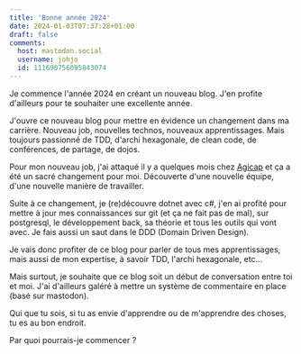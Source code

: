 ```yaml
---
title: 'Bonne année 2024'
date: 2024-01-03T07:37:28+01:00
draft: false
comments:
  host: mastodon.social
  username: johjo
  id: 111690756095843074
---
```


Je commence l'année 2024 en créant un nouveau blog. J'en profite d'ailleurs pour te souhaiter une excellente année.

J'ouvre ce nouveau blog pour mettre en évidence un changement dans ma carrière. Nouveau job, nouvelles technos, nouveaux apprentissages. Mais toujours passionné de TDD, d'archi hexagonale, de clean code, de conférences, de partage, de dojos.

Pour mon nouveau job, j'ai attaqué il y a quelques mois chez [Agicap](https://agicap.com/) et ça a été un sacré changement pour moi. Découverte d'une nouvelle équipe, d'une nouvelle manière de travailler.

Suite à ce changement, je (re)découvre dotnet avec c#, j'en ai profité pour mettre à jour mes connaissances sur git (et ça ne fait pas de mal), sur postgresql, le développement back, sa théorie et tous les outils qui vont avec. Je fais aussi un saut dans le DDD (Domain Driven Design).

Je vais donc profiter de ce blog pour parler de tous mes apprentissages, mais aussi de mon expertise, à savoir TDD, l'archi hexagonale, etc...

Mais surtout, je souhaite que ce blog soit un début de conversation entre toi et moi. J'ai d'ailleurs galéré à mettre un système de commentaire en place (basé sur mastodon).

Qui que tu sois, si tu as envie d'apprendre ou de m'apprendre des choses, tu es au bon endroit.

Par quoi pourrais-je commencer ? 